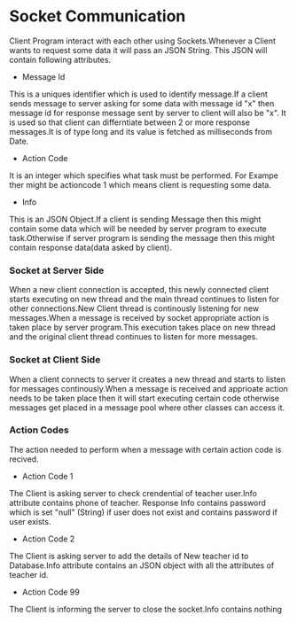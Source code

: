# Socket Communication

Client Program interact with each other using Sockets.Whenever a Client wants to request some data it will pass an JSON String. This JSON will contain following attributes.

* Message Id

This is a uniques identifier which is used to identify message.If a client sends message to server asking for some data with message id "x" then message id for response message sent by server to client will also be "x". It is used so that client can differntiate between 2 or more response messages.It is of type long and its value is fetched as milliseconds from Date.


* Action Code

It is an integer which specifies what task must be performed. For Exampe ther might be actioncode 1 which means client is requesting some data.

* Info

This is an  JSON Object.If a client is sending Message then this might contain some data which will be needed by server program to execute task.Otherwise if server program is sending the message then this might contain response data(data asked by client).

### Socket at Server Side

When a new client connection is accepted, this newly connected client starts executing on new thread and the main thread continues to listen for other connections.New Client thread is continously listening for new messages.When a message is received by socket appropriate action is taken place by server program.This execution takes place on new thread and the original client thread continues to listen for more messages.


### Socket at Client Side

When a client connects to server it creates a new thread and starts to listen for messages continously.When a message is received and apprioate action needs to be taken place then it will start executing certain code otherwise messages get placed in a message pool where other classes can access it.


### Action Codes

The action needed to perform when a message with certain action code is recived.

* Action Code 1

The Client is asking server to check crendential of teacher user.Info attribute contains phone of teacher. Response Info contains  password which is set "null" (String) if user does not exist and contains password if user exists.

* Action Code 2

The Client is asking server to add the details of New teacher id to Database.Info attribute contains an JSON object with all the attributes of teacher id.

* Action Code 99

The Client is informing the server to close the socket.Info contains nothing